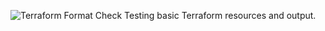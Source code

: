 ![Terraform Format Check](https://github.com/0xthebeginning/terraform-playground/actions/workflows/terraform.yml/badge.svg)
Testing basic Terraform resources and output.
